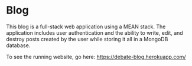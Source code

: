 # Blog
This blog is a full-stack web application using a MEAN stack. The application includes user authentication and the ability to write, edit, and destroy posts created by the user while storing it all in a MongoDB database. 

To see the running website, go here: https://debate-blog.herokuapp.com/
